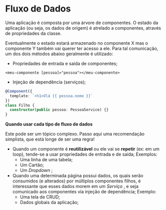 # Fluxo de Dados

Uma aplicação é composta por uma árvore de componentes. O estado da aplicação \(ou seja, os dados de origem\) é atrelado a componentes, através de propriedades da classe.

Eventualmente o estado estará armazenado no componente X mas o componente Y também vai querer ter acesso a ele. Para tal comunicação, um dos dois métodos abaixo geralmente é utilizado:

* Propriedades de entrada e saída de componentes;

```markup
<meu-componente [pessoa]="pessoa"></meu-componente>
```

* Injeção de dependência \(serviços\);

```typescript
@Component({
  template: `<h1>Olá {{ pessoa.nome }}`
})
class Filho {
  constructor(public pessoa: PessoaService) {}
}
```

**Quando usar cada tipo de fluxo de dados**

Este pode ser um tópico complexo. Passo aqui uma recomendação simplista, que está longe de ser uma regra!

* Quando um componente é **reutilizável** ou ele vai se **repetir** \(ex: em um loop\), tende-se a usar propriedades de entrada e de saída; Exemplos:
  * Uma linha de uma tabela;
  * Um Cartão;
  * Um _Dropdown_ ;
* Quando uma determinada página possui dados, os quais serão consumidos \(e alterados\) por múltiplos componentes filhos, é interessante que esses dados morem em um _Serviço_ , e seja comunicado aos componentes via injeção de dependência; Exemplo:
  * Uma tela de CRUD;
  * Dados globais da aplicação;

